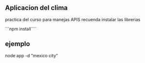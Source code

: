 ## Aplicacion del clima

practica del curso para manejas APIS recuenda instalar las librerias

```npm install````
## ejemplo
node app -d "mexico city"
